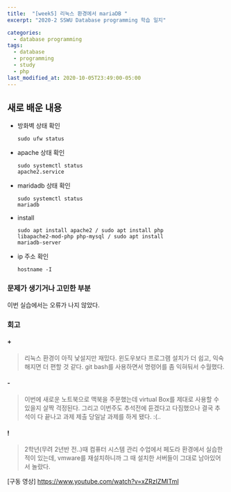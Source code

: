 ```yaml
---
title:  "[week5] 리눅스 환경에서 mariaDB "
excerpt: "2020-2 SSWU Database programming 학습 일지"

categories:
  - database programming
tags:
  - database
  - programming
  - study
  - php
last_modified_at: 2020-10-05T23:49:00-05:00
---
```



## 새로 배운 내용
- 방화벽 상태 확인  <pre><code>sudo ufw status</code></pre>
- apache 상태 확인  <pre><code>sudo systemctl status apache2.service</code></pre>
- maridadb 상태 확인 <pre><code>sudo systemctl status mariadb</code></pre>
- install <pre><code>sudo apt install apache2 / sudo apt install php libapache2-mod-php php-mysql / sudo apt install mariadb-server</code></pre>
- ip 주소 확인 <pre><code>hostname -I</code></pre>

### 문제가 생기거나 고민한 부분
이번 실습에서는 오류가 나지 않았다.

### 회고
#### +
>  리눅스 환경이 아직 낯설지만 재밌다. 윈도우보다 프로그램 설치가 더 쉽고, 익숙해지면 더 편할 것 같다. git bash를 사용하면서 명령어를 좀 익혀둬서 수월했다.
#### -
> 이번에 새로운 노트북으로 맥북을 주문했는데 virtual Box를 제대로 사용할 수 있을지 살짝 걱정된다. 그리고 이번주도 추석전에 듣겠다고 다짐했으나 결국 추석이 다 끝나고 과제 제출 당일날 과제를 하게 됐다. :(..
#### !
> 2학년(무려 2년반 전..)때 컴퓨터 시스템 관리 수업에서 페도라 환경에서 실습한 적이 있는데, vmware를 재설치하니까 그 때 설치한 서버들이 그대로 남아있어서 놀랐다.

[구동 영상] https://www.youtube.com/watch?v=xZRzIZMlTmI 
